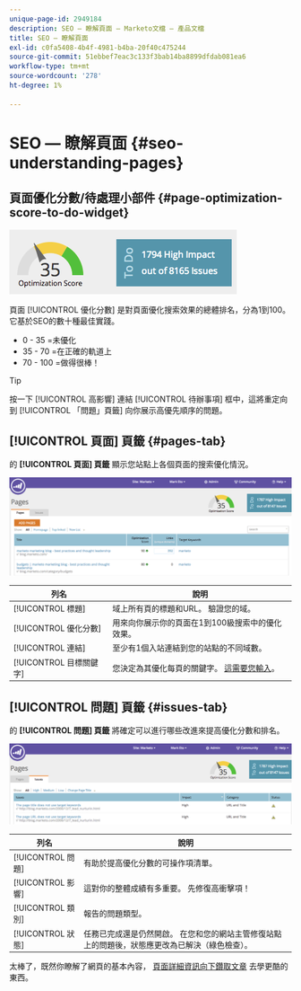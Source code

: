 ```yaml
---
unique-page-id: 2949184
description: SEO — 瞭解頁面 — Marketo文檔 — 產品文檔
title: SEO — 瞭解頁面
exl-id: c0fa5408-4b4f-4981-b4ba-20f40c475244
source-git-commit: 51ebbef7eac3c133f3bab14ba8899dfdab081ea6
workflow-type: tm+mt
source-wordcount: '278'
ht-degree: 1%

---
```


# SEO — 瞭解頁面 {#seo-understanding-pages}

## 頁面優化分數/待處理小部件 {#page-optimization-score-to-do-widget}

![](assets/image2014-9-17-21-3a52-3a3.png)

頁面 [!UICONTROL 優化分數] 是對頁面優化搜索效果的總體排名，分為1到100。 它基於SEO的數十種最佳實踐。

* 0 - 35 =未優化
* 35 - 70 =在正確的軌道上
* 70 - 100 =做得很棒！

>[!TIP]
>
>按一下 [!UICONTROL 高影響] 連結 [!UICONTROL 待辦事項] 框中，這將重定向到 [!UICONTROL 「問題」頁籤] 向你展示高優先順序的問題。

## [!UICONTROL 頁面] 頁籤 {#pages-tab}

的 **[!UICONTROL 頁面] 頁籤** 顯示您站點上各個頁面的搜索優化情況。

![](assets/image2014-9-17-21-3a52-3a41.png)

| 列名 | 說明 |
|---|---|
| [!UICONTROL 標題] | 域上所有頁的標題和URL。 驗證您的域。 |
| [!UICONTROL 優化分數] | 用來向你展示你的頁面在1到100級搜索中的優化效果。 |
| [!UICONTROL 連結] | 至少有1個入站連結到您的站點的不同域數。 |
| [!UICONTROL 目標關鍵字] | 您決定為其優化每頁的關鍵字。 [這需要您輸入](/help/marketo/product-docs/additional-apps/seo/pages/seo-using-the-page-detail-drill-down.md)。 |

## [!UICONTROL 問題] 頁籤 {#issues-tab}

的 **[!UICONTROL 問題] 頁籤** 將確定可以進行哪些改進來提高優化分數和排名。

![](assets/image2014-9-17-21-3a53-3a15.png)

| 列名 | 說明 |
|---|---|
| [!UICONTROL 問題] | 有助於提高優化分數的可操作項清單。 |
| [!UICONTROL 影響] | 這對你的整體成績有多重要。 先修復高衝擊項！ |
| [!UICONTROL 類別] | 報告的問題類型。 |
| [!UICONTROL 狀態] | 任務已完成還是仍然開啟。 在您和您的網站主管修復站點上的問題後，狀態應更改為已解決（綠色檢查）。 |

太棒了，既然你瞭解了網頁的基本內容， [頁面詳細資訊向下鑽取文章](/help/marketo/product-docs/additional-apps/seo/pages/seo-using-the-page-detail-drill-down.md) 去學更酷的東西。
